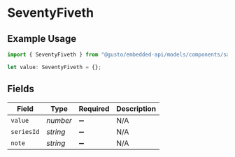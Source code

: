 # SeventyFiveth

## Example Usage

```typescript
import { SeventyFiveth } from "@gusto/embedded-api/models/components/salaryestimate.js";

let value: SeventyFiveth = {};
```

## Fields

| Field              | Type               | Required           | Description        |
| ------------------ | ------------------ | ------------------ | ------------------ |
| `value`            | *number*           | :heavy_minus_sign: | N/A                |
| `seriesId`         | *string*           | :heavy_minus_sign: | N/A                |
| `note`             | *string*           | :heavy_minus_sign: | N/A                |